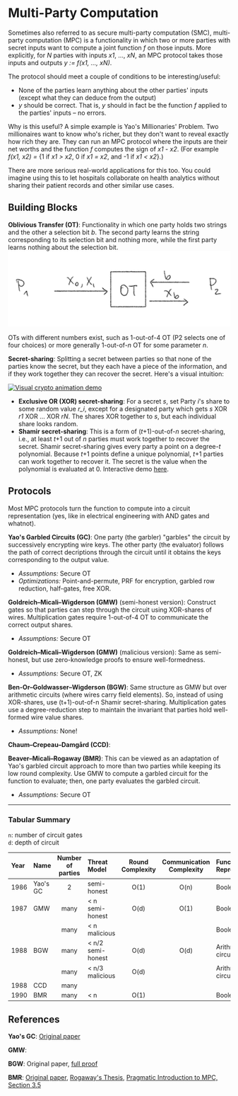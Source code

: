 # Multi-Party Computation

Sometimes also referred to as secure multi-party computation (SMC), multi-party computation (MPC) is a functionality in which two or more parties with secret inputs want to compute a joint function _f_ on those inputs. More explicitly, for _N_ parties with inputs _x1_, ..., _xN_, an MPC protocol takes those inputs and outputs _y := f(x1, ..., xN)_.

The protocol should meet a couple of conditions to be interesting/useful:
- None of the parties learn anything about the other parties' inputs (except what they can deduce from the output)
- _y_ should be correct. That is, _y_ should in fact be the function _f_ applied to the parties' inputs – no errors.

Why is this useful? A simple example is Yao's Millionaries' Problem. Two millionaires want to know who's richer, but they don't want to reveal exactly how rich they are. They can run an MPC protocol where the inputs are their net worths and the function _f_ computes the sign of _x1 - x2_. (For example _f(x1, x2) =_ {1 if _x1 > x2_, 0 if _x1 = x2_, and -1 if _x1 < x2_}.)

There are more serious real-world applications for this too. You could imagine using this to let hospitals collaborate on health analytics without sharing their patient records and other similar use cases.

## Building Blocks
**Oblivious Transfer (OT)**: Functionality in which one party holds two strings and the other a selection bit _b_. The second party learns the string corresponding to its selection bit and nothing more, while the first party learns nothing about the selection bit.
![Diagram of the OT functionality](./img/OT.png)

OTs with different numbers exist, such as 1-out-of-4 OT (P2 selects one of four choices) or more generally 1-out-of-_n_ OT for some parameter _n_.

**Secret-sharing**: Splitting a secret between parties so that none of the parties know the secret, but they each have a piece of the information, and if they work together they can recover the secret. Here's a visual intuition:

<a title="Blokhead at English Wikipedia, Public domain, via Wikimedia Commons" href="https://commons.wikimedia.org/wiki/File:Visual_crypto_animation_demo.gif"><img width="256" alt="Visual crypto animation demo" src="https://upload.wikimedia.org/wikipedia/commons/0/0e/Visual_crypto_animation_demo.gif"></a>

- **Exclusive OR (XOR) secret-sharing**: For a secret _s_, set Party _i_'s share to some random value _r_i_, except for a designated party which gets _s_ XOR _r1_ XOR ... XOR _rN_. The shares XOR together to _s_, but each individual share looks random.
- **Shamir secret-sharing**: This is a form of (_t_+1)-out-of-_n_ secret-sharing, i.e., at least _t_+1 out of _n_ parties must work together to recover the secret. Shamir secret-sharing gives every party a point on a degree-_t_ polynomial. Because _t_+1 points define a unique polynomial, _t_+1 parties can work together to recover it. The secret is the value when the polynomial is evaluated at 0. Interactive demo [here](./ShamirSS.ipynb).

## Protocols

Most MPC protocols turn the function to compute into a circuit representation (yes, like in electrical engineering with AND gates and whatnot). 

**Yao's Garbled Circuits (GC)**: One party (the garbler) "garbles" the circuit by successively encrypting wire keys. The other party (the evaluator) follows the path of correct decriptions through the circuit until it obtains the keys corresponding to the output value.  
- _Assumptions:_ Secure OT  
- _Optimizations:_ Point-and-permute, PRF for encryption, garbled row reduction, half-gates, free XOR.

**Goldreich–Micali–Wigderson (GMW)** (semi-honest version): Construct gates so that parties can step through the circuit using XOR-shares of wires. Multiplication gates require 1-out-of-4 OT to communicate the correct output shares.  
- _Assumptions:_ Secure OT

**Goldreich–Micali–Wigderson (GMW)** (malicious version): Same as semi-honest, but use zero-knowledge proofs to ensure well-formedness.  
- _Assumptions:_ Secure OT, ZK

**Ben-Or–Goldwasser–Wigderson (BGW)**: Same structure as GMW but over arithmetic circuits (where wires carry field elements). So, instead of using XOR-shares, use (t+1)-out-of-n Shamir secret-sharing. Multiplication gates use a degree-reduction step to maintain the invariant that parties hold well-formed wire value shares.  
- _Assumptions:_ None!

**Chaum–Crepeau–Damgård (CCD)**: 

**Beaver–Micali–Rogaway (BMR)**: This can be viewed as an adaptation of Yao's garbled circuit approach to more than two parties while keeping its low round complexity. Use GMW to compute a garbled circuit for the function to evaluate; then, one party evaluates the garbled circuit.
- _Assumptions:_ Secure OT

---
### Tabular Summary

`n`: number of circuit gates  
`d`: depth of circuit  

Year | Name | Number of parties | Threat Model | Round Complexity | Communication Complexity | Function Representation
:----|:-----|:-----------------:|:-------------|:----------------:|:-----------------------:|:-----------
1986 | Yao's GC | 2    | semi-honest       | O(1) | O(n) | Boolean circuit
1987 | GMW      | many | < n semi-honest   | O(d) | O(1) | Boolean circuit
&#8203;        || many | < n malicious     |      |      | Boolean circuit
1988 | BGW      | many | < n/2 semi-honest | O(d) | O(d) | Arithmetic circuit
&#8203;        || many | < n/3 malicious   | O(d) |      | Arithmetic circuit
1988 | CCD      | many |                   |      |      |
1990 | BMR      | many | < n               | O(1) |     | Boolean circuit

## References

**Yao's GC**: [Original paper](https://ieeexplore.ieee.org/document/4568207)

**GMW**: 

**BGW**: Original paper, [full proof](https://eccc.weizmann.ac.il//report/2011/036/)

**BMR**: [Original paper](https://dl.acm.org/doi/pdf/10.1145/100216.100287?casa_token=jgHhj-wpD88AAAAA:17nxjtduFXBZwYyyvRd9sVKdnPBXZ-vaBxXxzmHFQwhZy_dRc1UGxRnmoXj6WlNRflZ-wRlQA0v-iA), [Rogaway's Thesis](https://www.cs.ucdavis.edu/~rogaway/papers/thesis.pdf), [Pragmatic Introduction to MPC, Section 3.5](https://securecomputation.org/)
